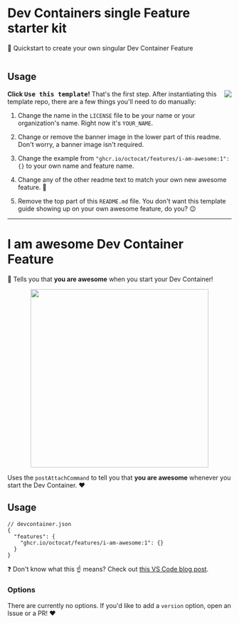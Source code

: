 # Dev Containers single Feature starter kit

🚀 Quickstart to create your own singular Dev Container Feature

<p align=center>
  <img src=>
</p>

## Usage

<img align=right src=https://i.imgur.com/woHa37r.png>

**Click <kbd>Use this template</kbd>!** That's the first step. After instantiating this template repo, there are a few things you'll need to do manually:

1. Change the name in the `LICENSE` file to be your name or your organization's name. Right now it's `YOUR_NAME`.

2. Change or remove the banner image in the lower part of this readme. Don't worry, a banner image isn't required.

3. Change the example from `"ghcr.io/octocat/features/i-am-awesome:1": {}` to your own name and feature name.

4. Change any of the other readme text to match your own new awesome feature. 🚀

5. Remove the top part of this `README.md` file. You don't want this template guide showing up on your own awesome feature, do you? 😉

---
<!-- REMOVE THIS LINE AND EVERYTHING ABOVE -->

# I am awesome Dev Container Feature

🤩 Tells you that **you are awesome** when you start your Dev Container!

<p align=center>
  <img width=400 src=https://i.imgur.com/7On7iXn.png>
</p>

Uses the `postAttachCommand` to tell you that **you are awesome** whenever you start the Dev Container. ❤️

## Usage

```jsonc
// devcontainer.json
{
  "features": {
    "ghcr.io/octocat/features/i-am-awesome:1": {}
  }
}
```

❓ Don't know what this ☝ means? Check out [this VS Code blog post].

### Options

There are currently no options. If you'd like to add a `version` option, open an
Issue or a PR! ❤️

<!-- prettier-ignore -->
[this vs code blog post]: https://code.visualstudio.com/blogs/2022/09/15/dev-container-features
